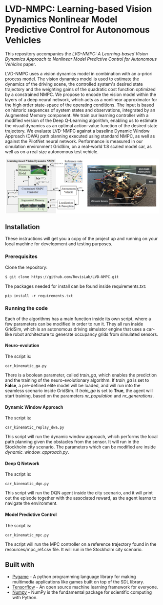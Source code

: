 # LVD-NMPC: Learning-based Vision Dynamics Nonlinear Model Predictive Control for Autonomous Vehicles

This repository accompanies the *LVD-NMPC: A Learning-based Vision Dynamics Approach to Nonlinear Model Predictive Control for Autonomous Vehicles* paper.

LVD-NMPC uses a vision dynamics model in combination with an a-priori process model. The vision dynamics model is used to estimate the dynamics of the driving scene, the controlled system's desired state trajectory and the weighting gains of the quadratic cost function optimized by a constrained NMPC. We propose to encode the vision model within the layers of a deep neural network, which acts as a nonlinear approximator for the high order state-space of the operating conditions. The input is based on historic sequences of system states and observations, integrated by an Augmented Memory component. We train our learning controller with a modified version of the Deep Q-Learning algorithm, enabling us to estimate the visual dynamics as an optimal action-value function of the desired state trajectory. We evaluate LVD-NMPC against a baseline Dynamic Window Approach (DWA) path planning executed using standard NMPC, as well as against the PilotNet neural network. Performance is measured in our simulation environment GridSim, on a real-world 1:8 scaled model car, as well as on a real size autonomous test vehicle.

![Alt text](images/lvd_nmpc_block_diagram.png?raw=true)

## Installation

These instructions will get you a copy of the project up and running on your local machine for development and testing purposes. 

### Prerequisites

Clone the repository:
```bash
$ git clone https://github.com/RovisLab/LVD-NMPC.git
```

The packages needed for install can be found inside requirements.txt: 

```
pip install -r requirements.txt
```

### Running the code

Each of the algorithms has a main function inside its own script, where a few parameters can be modified in order to run it. 
They all run inside GridSim, which is an autonomous driving simulator engine that uses a car-like robot architecture to generate occupancy grids from simulated sensors.

#### Neuro-evolution

The script is: 
```
car_kinematic_ga.py
```

There is a boolean parameter, called *train_ga*, which enables the prediction and the training of the neuro-evolutionary algorithm.
If *train_ga* is set to **False**, a pre-defined elite model will be loaded, and will run into the seamless scenario inside GridSim.
If *train_ga* is set to **True**, the agent will start training, based on the parameters *nr_population* and *nr_generations*.

#### Dynamic Window Approach

The script is: 
```
car_kinematic_replay_dwa.py
```

This script will run the dynamic window approach, which performs the local path planning given the obstacles from the sensor. It will run in the Stockholm city scenario.
The parameters which can be modified are inside *dynamic_window_approach.py*. 

#### Deep Q Network

The script is: 
```
car_kinematic_dqn.py
```

This script will run the DQN agent inside the city scenario, and it will print out the episode together with the associated reward, as the agent learns to navigate the environment.

#### Model Predictive Control

The script is: 
```
car_kinematic_mpc.py
```

The script will run the MPC controller on a reference trajectory found in the resources/mpc_ref.csv file. It will run in the Stockholm city scenario.

## Built with

* [Pygame](https://www.pygame.org/news) - A python programming language library for making multimedia applications like games built on top of the SDL library.
* [Tensorflow](https://www.tensorflow.org/) - An open source machine learning framework for everyone.
* [Numpy](http://www.numpy.org/) - NumPy is the fundamental package for scientific computing with Python.


